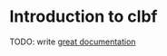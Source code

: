 # Introduction to clbf

TODO: write [great documentation](http://jacobian.org/writing/what-to-write/)
